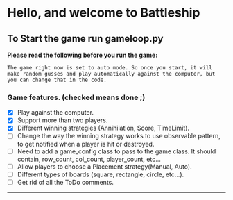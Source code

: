 # Hello, and welcome to Battleship

## To Start the game run gameloop.py
**Please read the following before you run the game:**

    The game right now is set to auto mode. So once you start, it will make random gusses and play automatically against the computer, but you can change that in the code.


### Game features. (checked means done ;) 
- [x] Play against the computer.
- [x] Support more than two players.
- [x] Different winning strategies (Annihilation, Score, TimeLimit).
- [ ] Change the way the winning strategy works to use observable pattern, to get notified when a player is hit or destroyed.
- [ ] Need to add a game_config class to pass to the game class. It should contain, row_count, col_count, player_count, etc...
- [ ] Allow players to choose a Placement strategy(Manual, Auto).
- [ ] Different types of boards (square, rectangle, circle, etc...).
- [ ] Get rid of all the ToDo comments. 

--------------------
